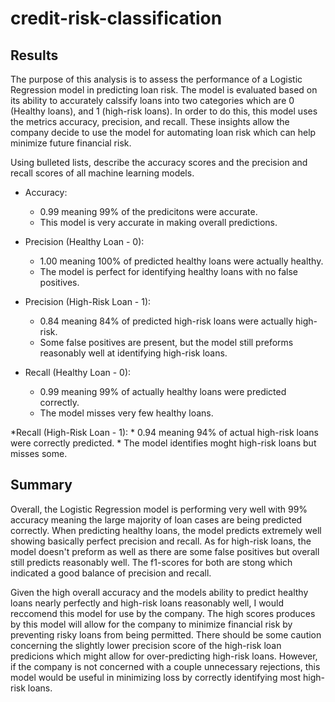 # credit-risk-classification

## Results

  The purpose of this analysis is to assess the performance of a Logistic Regression model in predicting loan risk. The model is evaluated based on its ability to accurately calssify loans into two categories which are 0 (Healthy loans), and 1 (high-risk loans). In order to do this, this model uses the metrics accuracy, precision, and recall. These insights allow the company decide to use the model for automating loan risk which can help minimize future financial risk.

Using bulleted lists, describe the accuracy scores and the precision and recall scores of all machine learning models.

* Accuracy:
    * 0.99 meaning 99% of the predicitons were accurate.
    * This model is very accurate in making overall predictions.

* Precision (Healthy Loan - 0):
    * 1.00 meaning 100% of predicted healthy loans were actually healthy.
    * The model is perfect for identifying healthy loans with no false positives.
 
* Precision (High-Risk Loan - 1):
    * 0.84 meaning 84% of predicted high-risk loans were actually high-risk.
    * Some false positives are present, but the model still preforms reasonably well at identifying high-risk loans.
 
* Recall (Healthy Loan - 0):
    * 0.99 meaning 99% of actually healthy loans were predicted correctly.
    * The model misses very few healthy loans.

*Recall (High-Risk Loan - 1):
    * 0.94 meaning 94% of actual high-risk loans were correctly predicted.
    * The model identifies moght high-risk loans but misses some.

## Summary

  Overall, the Logistic Regression model is performing very well with 99% accuracy meaning the large majority of loan cases are being predicted correctly. When predicting healthy loans, the model predicts extremely well showing basically perfect precision and recall. As for high-risk loans, the model doesn't preform as well as there are some false positives but overall still predicts reasonably well. The f1-scores for both are stong which indicated a good balance of precision and recall.

  Given the high overall accuracy and the models ability to predict healthy loans nearly perfectly and high-risk loans reasonably well, I would reccomend this model for use by the company. The high scores produces by this model will allow for the company to minimize financial risk by preventing risky loans from being permitted. There should be some caution concerning the slightly lower precision score of the high-risk loan predicions which might allow for over-predicting high-risk loans. However, if the company is not concerned with a couple unnecessary rejections, this model would be useful in minimizing loss by correctly identifying most high-risk loans.
